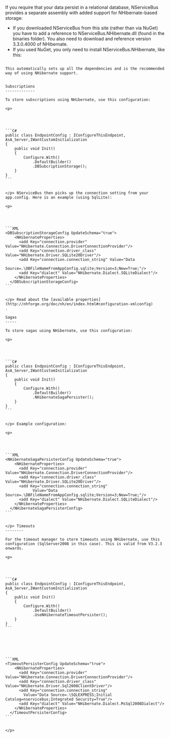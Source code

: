<!--
title: "Relational Persistence Using NHibernate"
tags: ""
summary: "<p>If you require that your data persist in a relational database, NServiceBus provides a separate assembly with added support for NHibernate-based storage:</p>
<ul>
<li>
If you downloaded NServiceBus from this site (rather than via NuGet)
you have to add a reference to NServiceBus.NHibernate.dll (found in
the binaries folder). You also need to download and reference
version 3.3.0.4000 of NHibernate.
</li>
<li>
If you used NuGet, you only need to install NServiceBus.NHibernate,
like this:
</li>
</ul>
"
-->

If you require that your data persist in a relational database, NServiceBus provides a separate assembly with added support for NHibernate-based storage:

-   If you downloaded NServiceBus from this site (rather than via NuGet)
    you have to add a reference to NServiceBus.NHibernate.dll (found in
    the binaries folder). You also need to download and reference
    version 3.3.0.4000 of NHibernate.
-   If you used NuGet, you only need to install NServiceBus.NHibernate,
    like this:


~~~~ {.brush:csharp; style="margin-left: 40px;"} PM> Install-Package NServiceBus.NHibernate

This automatically sets up all the dependencies and is the recommended way of using NHibernate support.


Subscriptions
-------------

To store subscriptions using NHibernate, use this configuration:

<p>




```C#
public class EndpointConfig : IConfigureThisEndpoint, AsA_Server,IWantCustomInitialization
{
    public void Init()
    {
        Configure.With()
            .DefaultBuilder()
            .DBSubcriptionStorage();
    }
}
```


</p> NServiceBus then picks up the connection setting from your app.config. Here is an example (using SqlLite):

<p>




```XML
<DBSubscriptionStorageConfig UpdateSchema="true">
    <NHibernateProperties>
      <add Key="connection.provider" Value="NHibernate.Connection.DriverConnectionProvider"/>
      <add Key="connection.driver_class" Value="NHibernate.Driver.SQLite20Driver"/>
      <add Key="connection.connection_string" Value="Data
          Source=.\DBFileNameFromAppConfig.sqlite;Version=3;New=True;"/>
      <add Key="dialect" Value="NHibernate.Dialect.SQLiteDialect"/>
    </NHibernateProperties>
  </DBSubscriptionStorageConfig>
```


</p> Read about the [available properties](http://nhforge.org/doc/nh/en/index.html#configuration-xmlconfig)
.

Sagas
-----

To store sagas using NHibernate, use this configuration:

<p>




```C#
public class EndpointConfig : IConfigureThisEndpoint, AsA_Server,IWantCustomInitialization
{
    public void Init()
    {
        Configure.With()
            .DefaultBuilder()
            .NHibernateSagaPersister();
    }
}
```


</p> Example configuration:

<p>




```XML
<NHibernateSagaPersisterConfig UpdateSchema="true">
    <NHibernateProperties>
      <add Key="connection.provider" Value="NHibernate.Connection.DriverConnectionProvider"/>
      <add Key="connection.driver_class" Value="NHibernate.Driver.SQLite20Driver"/>
      <add Key="connection.connection_string" 
            Value="Data Source=.\DBFileNameFromAppConfig.sqlite;Version=3;New=True;"/>
      <add Key="dialect" Value="NHibernate.Dialect.SQLiteDialect"/>
    </NHibernateProperties>
  </NHibernateSagaPersisterConfig>
```


</p> Timeouts
--------

For the timeout manager to store timeouts using NHibernate, use this configuration (SqlServer2008 in this case). This is valid from V3.2.3 onwards.

<p>




```C#
public class EndpointConfig : IConfigureThisEndpoint, AsA_Server,IWantCustomInitialization
{
    public void Init()
    {
        Configure.With()
            .DefaultBuilder()
            .UseNHibernateTimeoutPersister();
    }
}
```






```XML
<TimeoutPersisterConfig UpdateSchema="true">
    <NHibernateProperties>
      <add Key="connection.provider" Value="NHibernate.Connection.DriverConnectionProvider"/>
      <add Key="connection.driver_class" Value="NHibernate.Driver.Sql2008ClientDriver"/>
      <add Key="connection.connection_string" 
        Value="Data Source=.\SQLEXPRESS;Initial Catalog=nservicebus;Integrated Security=True"/>
      <add Key="dialect" Value="NHibernate.Dialect.MsSql2008Dialect"/>
    </NHibernateProperties>
  </TimeoutPersisterConfig>
```


</p>


